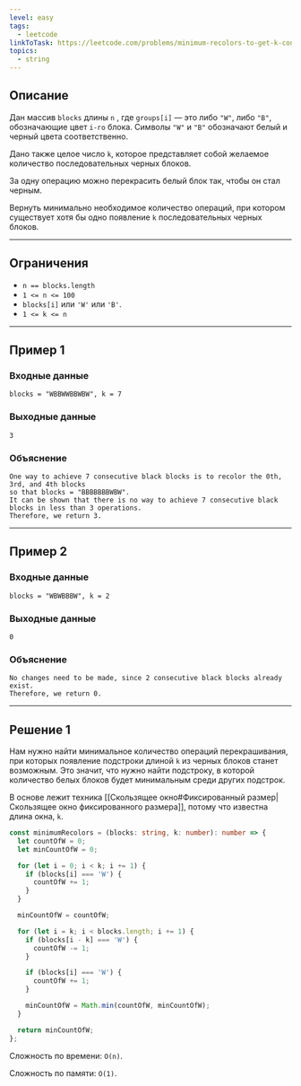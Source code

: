 ```yaml
---
level: easy
tags:
  - leetcode
linkToTask: https://leetcode.com/problems/minimum-recolors-to-get-k-consecutive-black-blocks/description/
topics:
  - string
---
```

## Описание
Дан массив `blocks` длины `n` , где `groups[i]` — это либо `"W"`, либо `"B"`, обозначающие цвет `i-го` блока. Символы `"W"` и `"B"` обозначают белый и черный цвета соответственно.

Дано также целое число `k`, которое представляет собой желаемое количество последовательных черных блоков.

За одну операцию можно перекрасить белый блок так, чтобы он стал черным.

Вернуть минимально необходимое количество операций, при котором существует хотя бы одно появление `k` последовательных черных блоков.

---
## Ограничения

- `n == blocks.length`
- `1 <= n <= 100`
- `blocks[i]` или `'W'` или `'B'`.
- `1 <= k <= n`

---
## Пример 1

### Входные данные

```
blocks = "WBBWWBBWBW", k = 7
```
### Выходные данные

```
3
```
### Объяснение

```
One way to achieve 7 consecutive black blocks is to recolor the 0th, 3rd, and 4th blocks
so that blocks = "BBBBBBBWBW". 
It can be shown that there is no way to achieve 7 consecutive black blocks in less than 3 operations.
Therefore, we return 3.
```

---
## Пример 2

### Входные данные

```
blocks = "WBWBBBW", k = 2
```
### Выходные данные

```
0
```
### Объяснение

```
No changes need to be made, since 2 consecutive black blocks already exist.
Therefore, we return 0.
```

---
## Решение 1

Нам нужно найти минимальное количество операций перекрашивания, при которых появление подстроки длиной `k` из черных блоков станет возможным. Это значит, что нужно найти подстроку, в которой количество белых блоков будет минимальным среди других подстрок.

В основе лежит техника [[Скользящее окно#Фиксированный размер|Скользящее окно фиксированного размера]], потому что известна длина окна, `k`. 

```typescript
const minimumRecolors = (blocks: string, k: number): number => {
  let countOfW = 0;
  let minCountOfW = 0;

  for (let i = 0; i < k; i += 1) {
    if (blocks[i] === 'W') {
      countOfW += 1;
    }
  }

  minCountOfW = countOfW;

  for (let i = k; i < blocks.length; i += 1) {
    if (blocks[i - k] === 'W') {
      countOfW -= 1;
    }

    if (blocks[i] === 'W') {
      countOfW += 1;
    }

    minCountOfW = Math.min(countOfW, minCountOfW);
  }

  return minCountOfW;
};
```

Сложность по времени: `O(n)`.

Сложность по памяти: `O(1)`.